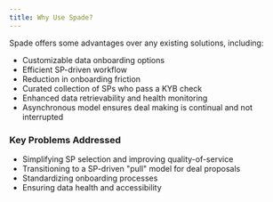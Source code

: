 ```yaml
---
title: Why Use Spade?
---
```


Spade offers some advantages over any existing solutions, including:

- Customizable data onboarding options
- Efficient SP-driven workflow
- Reduction in onboarding friction
- Curated collection of SPs who pass a KYB check
- Enhanced data retrievability and health monitoring
- Asynchronous model ensures deal making is continual and not interrupted

### Key Problems Addressed

- Simplifying SP selection and improving quality-of-service
- Transitioning to a SP-driven "pull" model for deal proposals
- Standardizing onboarding processes
- Ensuring data health and accessibility
